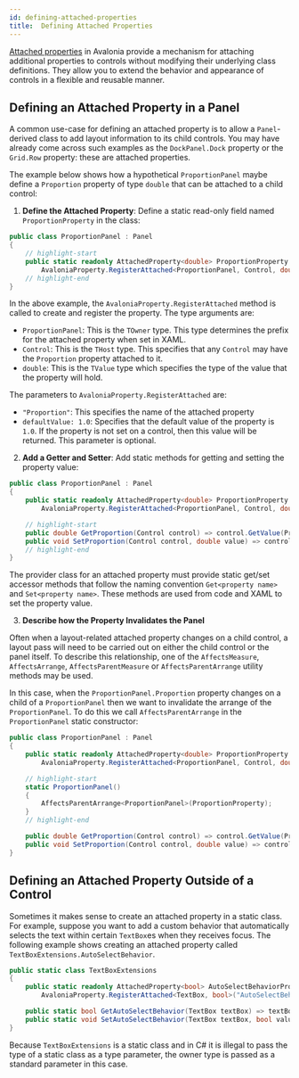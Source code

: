```yaml
---
id: defining-attached-properties
title:  Defining Attached Properties
---
```


[Attached properties](../../concepts/avalonia-properties#attached-properties) in Avalonia provide a mechanism for attaching additional properties to controls without modifying their underlying class definitions. They allow you to extend the behavior and appearance of controls in a flexible and reusable manner.

## Defining an Attached Property in a Panel

A common use-case for defining an attached property is to allow a `Panel`-derived class to add layout information to its child controls. You may have already come across such examples as the `DockPanel.Dock` property or the `Grid.Row` property: these are attached properties.

The example below shows how a hypothetical `ProportionPanel` maybe define a `Proportion` property of type `double` that can be attached to a child control:

1. **Define the Attached Property**: Define a static read-only field named `ProportionProperty` in the class:

```csharp
public class ProportionPanel : Panel
{
    // highlight-start
    public static readonly AttachedProperty<double> ProportionProperty =
        AvaloniaProperty.RegisterAttached<ProportionPanel, Control, double>("Proportion", defaultValue: 1.0);
    // highlight-end
}
```

In the above example, the `AvaloniaProperty.RegisterAttached` method is called to create and register the property. The type arguments are:

- `ProportionPanel`: This is the `TOwner` type. This type determines the prefix for the attached property when set in XAML.
- `Control`: This is the `THost` type. This specifies that any `Control` may have the `Proportion` property attached to it.
- `double`: This is the `TValue` type which specifies the type of the value that the property will hold.

The parameters to `AvaloniaProperty.RegisterAttached` are:

- `"Proportion"`: This specifies the name of the attached property
- `defaultValue: 1.0`: Specifies that the default value of the property is `1.0`. If the property is not set on a control, then this value will be returned. This parameter is optional.

2. **Add a Getter and Setter**: Add static methods for getting and setting the property value:

```csharp
public class ProportionPanel : Panel
{
    public static readonly AttachedProperty<double> ProportionProperty =
        AvaloniaProperty.RegisterAttached<ProportionPanel, Control, double>("Proportion");

    // highlight-start
    public double GetProportion(Control control) => control.GetValue(ProportionProperty);
    public void SetProportion(Control control, double value) => control.SetValue(ProportionProperty, value);
    // highlight-end
}
```

The provider class for an attached property must provide static get/set accessor methods that follow the naming convention `Get<property name>` and `Set<property name>`. These methods are used from code and XAML to set the property value.

3. **Describe how the Property Invalidates the Panel**

Often when a layout-related attached property changes on a child control, a layout pass will need to be carried out on either the child control or the panel itself. To describe this relationship, one of the `AffectsMeasure`, `AffectsArrange`, `AffectsParentMeasure` or `AffectsParentArrange` utility methods may be used.

In this case, when the `ProportionPanel.Proportion` property changes on a child of a `ProportionPanel` then we want to invalidate the arrange of the `ProportionPanel`. To do this we call `AffectsParentArrange` in the `ProportionPanel` static constructor:

```csharp
public class ProportionPanel : Panel
{
    public static readonly AttachedProperty<double> ProportionProperty =
        AvaloniaProperty.RegisterAttached<ProportionPanel, Control, double>("Proportion");

    // highlight-start
    static ProportionPanel()
    {
        AffectsParentArrange<ProportionPanel>(ProportionProperty);
    }
    // highlight-end

    public double GetProportion(Control control) => control.GetValue(ProportionProperty);
    public void SetProportion(Control control, double value) => control.SetValue(ProportionProperty, value);
}
```

## Defining an Attached Property Outside of a Control

Sometimes it makes sense to create an attached property in a static class. For example, suppose you want to add a custom behavior that automatically selects the text within certain `TextBox`es when they receives focus. The following example shows creating an attached property called `TextBoxExtensions.AutoSelectBehavior`.

```csharp
public static class TextBoxExtensions
{
    public static readonly AttachedProperty<bool> AutoSelectBehaviorProperty =
        AvaloniaProperty.RegisterAttached<TextBox, bool>("AutoSelectBehavior", typeof(TextBoxExtensions));

    public static bool GetAutoSelectBehavior(TextBox textBox) => textBox.GetValue(AutoSelectBehaviorProperty);
    public static void SetAutoSelectBehavior(TextBox textBox, bool value) => textBox.SetValue(AutoSelectBehaviorProperty, value);
}
```

Because `TextBoxExtensions` is a static class and in C# it is illegal to pass the type of a static class as a type parameter, the owner type is passed as a standard parameter in this case.